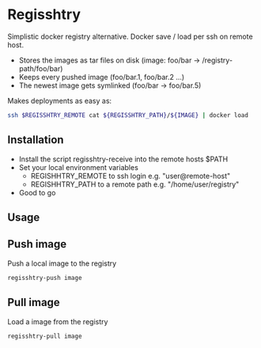 # Regisshtry
Simplistic docker registry alternative. Docker save / load per ssh on remote host.

- Stores the images as tar files on disk (image: foo/bar -> /registry-path/foo/bar)
- Keeps every pushed image (foo/bar.1, foo/bar.2 ...)
- The newest image gets symlinked (foo/bar -> foo/bar.5)

Makes deployments as easy as:

```bash
ssh $REGISSHTRY_REMOTE cat ${REGISSHTRY_PATH}/${IMAGE} | docker load
```


## Installation
- Install the script regisshtry-receive into the remote hosts $PATH
- Set your local environment variables
  - REGISHHTRY_REMOTE to ssh login e.g. "user@remote-host"
  - REGISHHTRY_PATH to a remote path e.g. "/home/user/registry"
- Good to go


## Usage

## Push image

Push a local image to the registry

```bash
regisshtry-push image
```

## Pull image

Load a image from the registry

```bash
regisshtry-pull image
```
